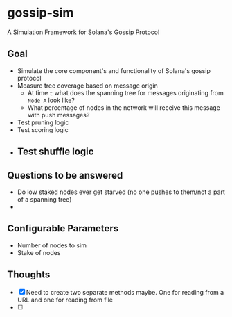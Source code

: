 # gossip-sim
A Simulation Framework for Solana's Gossip Protocol

## Goal
- Simulate the core component's and functionality of Solana's gossip protocol
- Measure tree coverage based on message origin
    - At time `t` what does the spanning tree for messages originating from `Node A` look like?
    - What percentage of nodes in the network will receive this message with push messages?
- Test pruning logic
- Test scoring logic
- Test shuffle logic
    - 

## Questions to be answered
- Do low staked nodes ever get starved (no one pushes to them/not a part of a spanning tree)
- 

## Configurable Parameters
- Number of nodes to sim
- Stake of nodes


## Thoughts
- [x] Need to create two separate methods maybe. One for reading from a URL and one for reading from file
- [ ] 